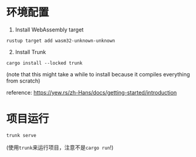 # 环境配置
1. Install WebAssembly target
```
rustup target add wasm32-unknown-unknown
```

2. Install Trunk
```
cargo install --locked trunk
```
(note that this might take a while to install because it compiles everything from scratch)

reference: https://yew.rs/zh-Hans/docs/getting-started/introduction

# 项目运行
```
trunk serve
```
(使用`trunk`来运行项目，注意不是`cargo run`!)